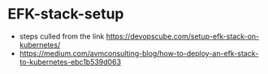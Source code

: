 ﻿# EFK-stack-setup
- steps culled from the link https://devopscube.com/setup-efk-stack-on-kubernetes/
- https://medium.com/avmconsulting-blog/how-to-deploy-an-efk-stack-to-kubernetes-ebc1b539d063

